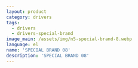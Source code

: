 ```yaml
---
layout: product
category: drivers
tags:
  - drivers
  - drivers-special-brand
image_main: /assets/img/n5-special-brand-8.webp
language: el
name: 'SPECIAL BRAND 08'
description: 'SPECIAL BRAND 08'
---
```


